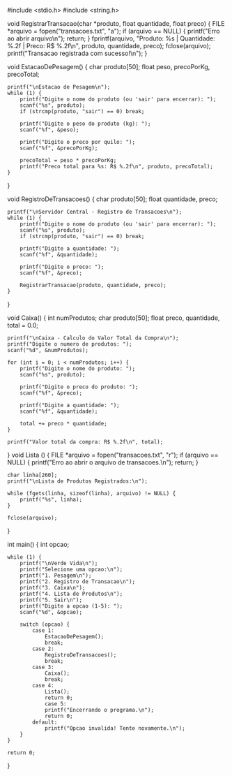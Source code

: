 #include <stdio.h>
#include <string.h>

void RegistrarTransacao(char *produto, float quantidade, float preco) {
    FILE *arquivo = fopen("transacoes.txt", "a");
    if (arquivo == NULL) {
        printf("Erro ao abrir arquivo\n");
        return;
    }
    fprintf(arquivo, "Produto: %s | Quantidade: %.2f | Preco: R$ %.2f\n", produto, quantidade, preco);
    fclose(arquivo);
    printf("Transacao registrada com sucesso!\n");
}

void EstacaoDePesagem() {
    char produto[50];
    float peso, precoPorKg, precoTotal;

    printf("\nEstacao de Pesagem\n");
    while (1) {
        printf("Digite o nome do produto (ou 'sair' para encerrar): ");
        scanf("%s", produto);
        if (strcmp(produto, "sair") == 0) break;

        printf("Digite o peso do produto (kg): ");
        scanf("%f", &peso);

        printf("Digite o preco por quilo: ");
        scanf("%f", &precoPorKg);

        precoTotal = peso * precoPorKg;
        printf("Preco total para %s: R$ %.2f\n", produto, precoTotal);
    }
}

void RegistroDeTransacoes() {
    char produto[50];
    float quantidade, preco;

    printf("\nServidor Central - Registro de Transacoes\n");
    while (1) {
        printf("Digite o nome do produto (ou 'sair' para encerrar): ");
        scanf("%s", produto);
        if (strcmp(produto, "sair") == 0) break;

        printf("Digite a quantidade: ");
        scanf("%f", &quantidade);

        printf("Digite o preco: ");
        scanf("%f", &preco);

        RegistrarTransacao(produto, quantidade, preco);
    }
}

void Caixa() {
    int numProdutos;
    char produto[50];
    float preco, quantidade, total = 0.0;

    printf("\nCaixa - Calculo do Valor Total da Compra\n");
    printf("Digite o numero de produtos: ");
    scanf("%d", &numProdutos);

    for (int i = 0; i < numProdutos; i++) {
        printf("Digite o nome do produto: ");
        scanf("%s", produto);

        printf("Digite o preco do produto: ");
        scanf("%f", &preco);

        printf("Digite a quantidade: ");
        scanf("%f", &quantidade);

        total += preco * quantidade;
    }

    printf("Valor total da compra: R$ %.2f\n", total);
}
void Lista ()
{
    FILE *arquivo = fopen("transacoes.txt", "r");
    if (arquivo == NULL) {
        printf("Erro ao abrir o arquivo de transacoes.\n");
        return;
    }

    char linha[260]; 
    printf("\nLista de Produtos Registrados:\n");

    while (fgets(linha, sizeof(linha), arquivo) != NULL) {
        printf("%s", linha);
    }

    fclose(arquivo);
}

int main() {
    int opcao;

    while (1) {
        printf("\nVerde Vida\n");
        printf("Selecione uma opcao:\n");
        printf("1. Pesagem\n");
        printf("2. Registro de Transacao\n");
        printf("3. Caixa\n");
        printf("4. Lista de Produtos\n");
        printf("5. Sair\n");
        printf("Digite a opcao (1-5): ");
        scanf("%d", &opcao);

        switch (opcao) {
            case 1:
                EstacaoDePesagem();
                break;
            case 2:
                RegistroDeTransacoes();
                break;
            case 3:
                Caixa();
                break;
            case 4:
                Lista();
                return 0;
                case 5:
                printf("Encerrando o programa.\n");
                return 0;
            default:
                printf("Opcao invalida! Tente novamente.\n");
        }
    }

    return 0;
}
